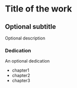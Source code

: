 # Title of the work
## Optional subtitle

Optional description

### Dedication
An optional dedication

- chapter1
- chapter2
- chapter3